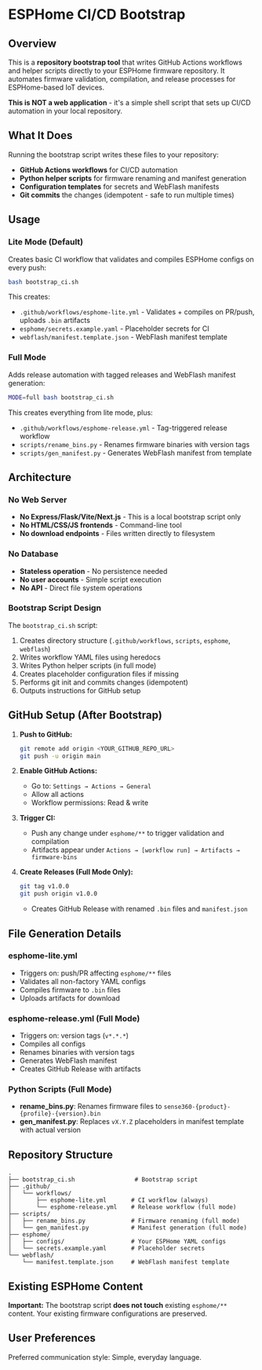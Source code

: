 # ESPHome CI/CD Bootstrap

## Overview

This is a **repository bootstrap tool** that writes GitHub Actions workflows and helper scripts directly to your ESPHome firmware repository. It automates firmware validation, compilation, and release processes for ESPHome-based IoT devices.

**This is NOT a web application** - it's a simple shell script that sets up CI/CD automation in your local repository.

## What It Does

Running the bootstrap script writes these files to your repository:
- **GitHub Actions workflows** for CI/CD automation
- **Python helper scripts** for firmware renaming and manifest generation
- **Configuration templates** for secrets and WebFlash manifests
- **Git commits** the changes (idempotent - safe to run multiple times)

## Usage

### Lite Mode (Default)
Creates basic CI workflow that validates and compiles ESPHome configs on every push:

```bash
bash bootstrap_ci.sh
```

This creates:
- `.github/workflows/esphome-lite.yml` - Validates + compiles on PR/push, uploads `.bin` artifacts
- `esphome/secrets.example.yaml` - Placeholder secrets for CI
- `webflash/manifest.template.json` - WebFlash manifest template

### Full Mode
Adds release automation with tagged releases and WebFlash manifest generation:

```bash
MODE=full bash bootstrap_ci.sh
```

This creates everything from lite mode, plus:
- `.github/workflows/esphome-release.yml` - Tag-triggered release workflow
- `scripts/rename_bins.py` - Renames firmware binaries with version tags
- `scripts/gen_manifest.py` - Generates WebFlash manifest from template

## Architecture

### No Web Server
- **No Express/Flask/Vite/Next.js** - This is a local bootstrap script only
- **No HTML/CSS/JS frontends** - Command-line tool
- **No download endpoints** - Files written directly to filesystem

### No Database
- **Stateless operation** - No persistence needed
- **No user accounts** - Simple script execution
- **No API** - Direct file system operations

### Bootstrap Script Design
The `bootstrap_ci.sh` script:
1. Creates directory structure (`.github/workflows`, `scripts`, `esphome`, `webflash`)
2. Writes workflow YAML files using heredocs
3. Writes Python helper scripts (in full mode)
4. Creates placeholder configuration files if missing
5. Performs git init and commits changes (idempotent)
6. Outputs instructions for GitHub setup

## GitHub Setup (After Bootstrap)

1. **Push to GitHub:**
   ```bash
   git remote add origin <YOUR_GITHUB_REPO_URL>
   git push -u origin main
   ```

2. **Enable GitHub Actions:**
   - Go to: `Settings → Actions → General`
   - Allow all actions
   - Workflow permissions: Read & write

3. **Trigger CI:**
   - Push any change under `esphome/**` to trigger validation and compilation
   - Artifacts appear under `Actions → [workflow run] → Artifacts → firmware-bins`

4. **Create Releases (Full Mode Only):**
   ```bash
   git tag v1.0.0
   git push origin v1.0.0
   ```
   - Creates GitHub Release with renamed `.bin` files and `manifest.json`

## File Generation Details

### esphome-lite.yml
- Triggers on: push/PR affecting `esphome/**` files
- Validates all non-factory YAML configs
- Compiles firmware to `.bin` files
- Uploads artifacts for download

### esphome-release.yml (Full Mode)
- Triggers on: version tags (`v*.*.*`)
- Compiles all configs
- Renames binaries with version tags
- Generates WebFlash manifest
- Creates GitHub Release with artifacts

### Python Scripts (Full Mode)
- **rename_bins.py**: Renames firmware files to `sense360-{product}-{profile}-{version}.bin`
- **gen_manifest.py**: Replaces `vX.Y.Z` placeholders in manifest template with actual version

## Repository Structure

```
.
├── bootstrap_ci.sh                 # Bootstrap script
├── .github/
│   └── workflows/
│       ├── esphome-lite.yml       # CI workflow (always)
│       └── esphome-release.yml    # Release workflow (full mode)
├── scripts/
│   ├── rename_bins.py             # Firmware renaming (full mode)
│   └── gen_manifest.py            # Manifest generation (full mode)
├── esphome/
│   ├── configs/                   # Your ESPHome YAML configs
│   └── secrets.example.yaml       # Placeholder secrets
└── webflash/
    └── manifest.template.json     # WebFlash manifest template
```

## Existing ESPHome Content

**Important:** The bootstrap script **does not touch** existing `esphome/**` content. Your existing firmware configurations are preserved.

## User Preferences

Preferred communication style: Simple, everyday language.
